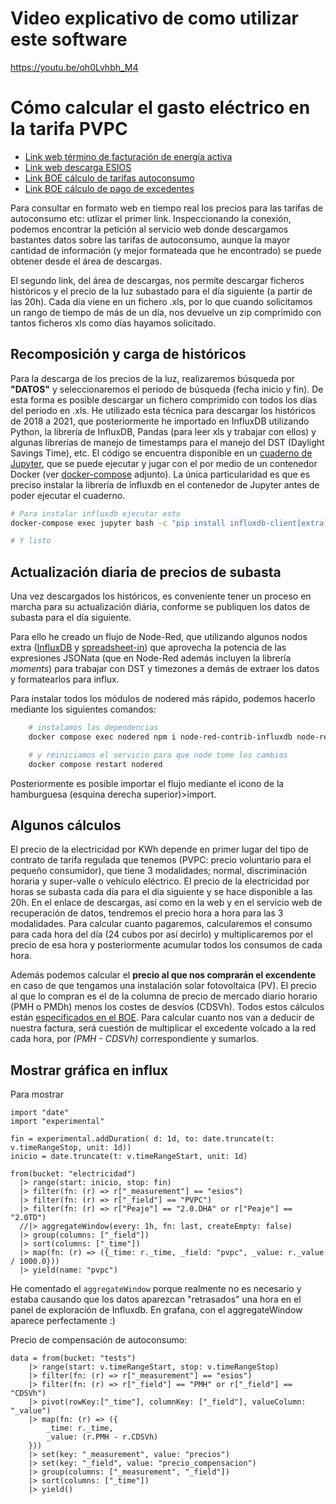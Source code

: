# Video explicativo de como utilizar este software

https://youtu.be/oh0Lvhbh_M4

# Cómo calcular el gasto eléctrico en la tarifa PVPC

* [Link web término de facturación de energía activa](https://www.esios.ree.es/es/pvpc)
* [Link web descarga ESIOS](https://www.esios.ree.es/es/descargas?date_type=publicacion&start_date=01-06-2021&end_date=01-06-2021)
* [Link BOE cálculo de tarifas autoconsumo](https://www.boe.es/buscar/act.php?id=BOE-A-2014-3376)
* [Link BOE cálculo de pago de excedentes](https://www.boe.es/buscar/doc.php?id=BOE-A-2019-5089)

Para consultar en formato web en tiempo real los precios para las tarifas de autoconsumo etc: utlizar el primer link. Inspeccionando la conexión, podemos encontrar la petición al servicio web donde descargamos bastantes datos sobre las tarifas de autoconsumo, aunque la mayor cantidad de información (y mejor formateada que he encontrado) se puede obtener desde el área de descargas.

El segundo link, del área de descargas, nos permite descargar ficheros históricos y el precio de la luz subastado para el día siguiente (a partir de las 20h). Cada día viene en un fichero .xls, por lo que cuando solicitamos un rango de tiempo de más de un día, nos devuelve un zip comprimido con tantos ficheros xls como días hayamos solicitado.

## Recomposición y carga de históricos

Para la descarga de los precios de la luz, realizaremos búsqueda por **"DATOS"** y seleccionaremos el periodo de búsqueda (fecha inicio y fin). De esta forma es posible descargar un fichero comprimido con todos los días del periodo en .xls. He utilizado esta técnica para descargar los históricos de 2018 a 2021, que posteriormente he importado en InfluxDB utilizando Python, la librería de InfluxDB, Pandas (para leer xls y trabajar con ellos) y algunas librerías de manejo de timestamps para el manejo del DST (Daylight Savings Time), etc. El código se encuentra disponible en un [cuaderno de Jupyter](./work/Untitled.ipynb), que se puede ejecutar y jugar con el por medio de un contenedor Docker (ver [docker-compose](./docker-compose.yml) adjunto). La única particularidad es que es preciso instalar la librería de influxdb en el contenedor de Jupyter antes de poder ejecutar el cuaderno.

```bash
# Para instalar influxdb ejecutar esto
docker-compose exec jupyter bash -c "pip install influxdb-client[extra]"

# Y listo
```

## Actualización diaria de precios de subasta

Una vez descargados los históricos, es conveniente tener un proceso en marcha para su actualización diária, conforme se publiquen los datos de subasta para el día siguiente.

Para ello he creado un flujo de Node-Red, que utilizando algunos nodos extra ([InfluxDB](https://flows.nodered.org/node/node-red-contrib-influxdb) y [spreadsheet-in](https://flows.nodered.org/node/node-red-contrib-spreadsheet-in)) que aprovecha la potencia de las expresiones JSONata (que en Node-Red además incluyen la librería *moments*) para trabajar con DST y timezones a demás de extraer los datos y formatearlos para influx.

Para instalar todos los módulos de nodered más rápido, podemos hacerlo mediante los siguientes comandos:

```bash
    # instalamos las dependencias
    docker compose exec nodered npm i node-red-contrib-influxdb node-red-contrib-moment node-red-contrib-spreadsheet-in

    # y reiniciamos el servicio para que node tome los cambios
    docker compose restart nodered
```

Posteriormente es posible importar el flujo mediante el icono de la hamburguesa (esquina derecha superior)>import.

## Algunos cálculos

El precio de la electricidad por KWh depende en primer lugar del tipo de contrato de tarifa regulada que tenemos (PVPC: precio voluntario para el pequeño consumidor), que tiene 3 modalidades; normal, discriminación horaria y super-valle o vehículo eléctrico. El precio de la electricidad por horas se subasta cada día para el día siguiente y se hace disponible a las 20h. En el enlace de descargas, así como en la web y en el servicio web de recuperación de datos, tendremos el precio hora a hora para las 3 modalidades. Para calcular cuanto pagaremos, calcularemos el consumo para cada hora del día (24 cubos por así decirlo) y multiplicaremos por el precio de esa hora y posteriormente acumular todos los consumos de cada hora.

Además podemos calcular el **precio al que nos comprarán el excendente** en caso de que tengamos una instalación solar fotovoltaica (PV). El precio al que lo compran es el de la columna de precio de mercado diario horario (PMH o PMDh) menos los costes de desvíos (CDSVh). Todos estos cálculos están [especificados en el BOE](https://www.boe.es/buscar/act.php?id=BOE-A-2014-3376). Para calcular cuanto nos van a deducir de nuestra factura, será cuestión de multiplicar el excedente volcado a la red cada hora, por *(PMH - CDSVh)* correspondiente y sumarlos.

## Mostrar gráfica en influx

Para mostrar 

```flux
import "date"
import "experimental"

fin = experimental.addDuration( d: 1d, to: date.truncate(t: v.timeRangeStop, unit: 1d))
inicio = date.truncate(t: v.timeRangeStart, unit: 1d)

from(bucket: "electricidad")
  |> range(start: inicio, stop: fin)
  |> filter(fn: (r) => r["_measurement"] == "esios")
  |> filter(fn: (r) => r["_field"] == "PVPC")
  |> filter(fn: (r) => r["Peaje"] == "2.0.DHA" or r["Peaje"] == "2.0TD")
  //|> aggregateWindow(every: 1h, fn: last, createEmpty: false)
  |> group(columns: ["_field"])
  |> sort(columns: ["_time"])
  |> map(fn: (r) => ({_time: r._time, _field: "pvpc", _value: r._value / 1000.0}))
  |> yield(name: "pvpc")
```

He comentado el `aggregateWindow` porque realmente no es necesario y estaba causando que los datos aparezcan "retrasados" una hora en el panel de exploración de Influxdb. En grafana, con el aggregateWindow aparece perfectamente :)

Precio de compensación de autoconsumo:

```flux
data = from(bucket: "tests")
    |> range(start: v.timeRangeStart, stop: v.timeRangeStop)
    |> filter(fn: (r) => r["_measurement"] == "esios")
    |> filter(fn: (r) => r["_field"] == "PMH" or r["_field"] == "CDSVh")
    |> pivot(rowKey:["_time"], columnKey: ["_field"], valueColumn: "_value")
    |> map(fn: (r) => ({
        _time: r._time,
        _value: (r.PMH - r.CDSVh)
    }))
    |> set(key: "_measurement", value: "precios")
    |> set(key: "_field", value: "precio_compensacion")
    |> group(columns: ["_measurement", "_field"])
    |> sort(columns: ["_time"])
    |> yield()
```